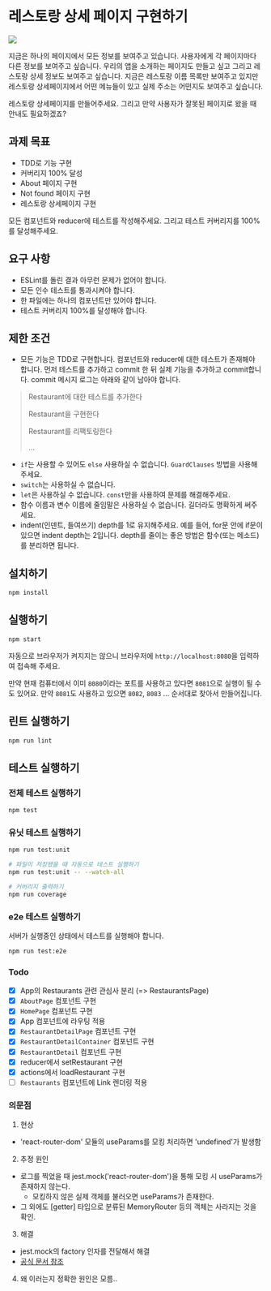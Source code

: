 # 레스토랑 상세 페이지 구현하기

![](https://user-images.githubusercontent.com/14071105/86525302-4d69d080-bec0-11ea-825b-18174b9c65bb.gif)

지금은 하나의 페이지에서 모든 정보를 보여주고 있습니다. 사용자에게 각 페이지마다 다른 정보를 보여주고 싶습니다. 우리의 앱을 소개하는 페이지도 만들고 싶고 그리고 레스토랑 상세 정보도 보여주고 싶습니다. 지금은 레스토랑 이름 목록만 보여주고 있지만 레스토랑 상세페이지에서 어떤 메뉴들이 있고 실제 주소는 어떤지도 보여주고 싶습니다.  

레스토랑 상세페이지를 만들어주세요. 그리고 만약 사용자가 잘못된 페이지로 왔을 때 안내도 필요하겠죠?

## 과제 목표

- TDD로 기능 구현
- 커버리지 100% 달성
- About 페이지 구현
- Not found 페이지 구현
- 레스토랑 상세페이지 구현

모든 컴포넌트와 reducer에 테스트를 작성해주세요. 그리고 테스트 커버리지를 100%를 달성해주세요.

## 요구 사항

- ESLint를 돌린 결과 아무런 문제가 없어야 합니다.
- 모든 인수 테스트를 통과시켜야 합니다.
- 한 파일에는 하나의 컴포넌트만 있어야 합니다.
- 테스트 커버리지 100%를 달성해야 합니다.

## 제한 조건

- 모든 기능은 TDD로 구현합니다. 컴포넌트와 reducer에 대한 테스트가 존재해야 합니다. 먼저 테스트를 추가하고 commit 한 뒤 실제 기능을 추가하고 commit합니다. commit 메시지 로그는 아래와 같이 남아야 합니다.

> Restaurant에 대한 테스트를 추가한다
>
> Restaurant을 구현한다
>
> Restaurant를 리팩토링한다
>
> ...

* `if`는 사용할 수 있어도 `else` 사용하실 수 없습니다. `GuardClauses` 방법을 사용해주세요.
* `switch`는 사용하실 수 없습니다.
* `let`은 사용하실 수 없습니다. `const`만을 사용하여 문제를 해결해주세요.
* 함수 이름과 변수 이름에 줄임말은 사용하실 수 없습니다. 길더라도 명확하게 써주세요.
* indent(인덴트, 들여쓰기) depth를 1로 유지해주세요.
예를 들어, for문 안에 if문이 있으면 indent depth는 2입니다.
depth를 줄이는 좋은 방법은 함수(또는 메소드)를 분리하면 됩니다.

## 설치하기

```bash
npm install
```

## 실행하기

```bash
npm start
```

자동으로 브라우저가 켜지지는 않으니 브라우저에 `http://localhost:8080`을 입력하여 접속해 주세요.  

만약 현재 컴퓨터에서 이미 `8080`이라는 포트를 사용하고 있다면 `8081`으로 실행이 될 수도 있어요. 만약 `8081`도 사용하고 있으면 `8082`, `8083` ... 순서대로 찾아서 만들어집니다.

## 린트 실행하기

```bash
npm run lint
```

## 테스트 실행하기

### 전체 테스트 실행하기

```bash
npm test
```

### 유닛 테스트 실행하기

```bash
npm run test:unit

# 파일이 저장됐을 때 자동으로 테스트 실행하기
npm run test:unit -- --watch-all

# 커버리지 출력하기
npm run coverage
```

### e2e 테스트 실행하기

서버가 실행중인 상태에서 테스트를 실행해야 합니다.

```bash
npm run test:e2e
```

### Todo
- [X] App의 Restaurants 관련 관심사 분리 (=> RestaurantsPage)
- [X] `AboutPage` 컴포넌트 구현
- [X] `HomePage` 컴포넌트 구현
- [X] App 컴포넌트에 라우팅 적용
- [X] `RestaurantDetailPage` 컴포넌트 구현
- [X] `RestaurantDetailContainer` 컴포넌트 구현
- [X] `RestaurantDetail` 컴포넌트 구현
- [X] reducer에서 setRestaurant 구현
- [X] actions에서 loadRestaurant 구현
- [ ] `Restaurants` 컴포넌트에 Link 렌더링 적용

### 의문점
1. 현상
- 'react-router-dom' 모듈의 useParams를 모킹 처리하면 'undefined'가 발생함

2. 추정 원인
- 로그를 찍었을 때 jest.mock('react-router-dom')을 통해 모킹 시 useParams가 존재하지 않는다.
  - 모킹하지 않은 실제 객체를 불러오면 useParams가 존재한다.
- 그 외에도 [getter] 타입으로 분류된 MemoryRouter 등의 객체는 사라지는 것을 확인.

3. 해결
- jest.mock의 factory 인자를 전달해서 해결
- [공식 문서 참조](https://jestjs.io/docs/en/jest-object#jestmockmodulename-factory-options)

4. 왜 이러는지 정확한 원인은 모름..
